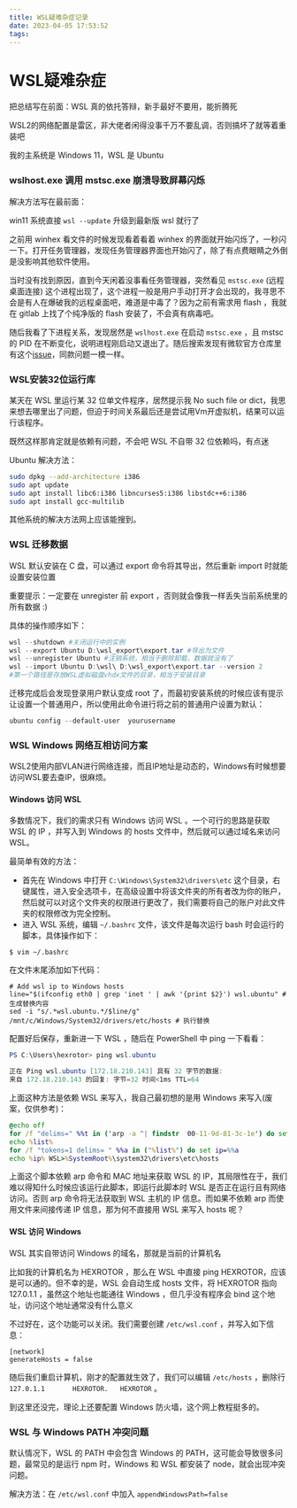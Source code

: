```yaml
---
title: WSL疑难杂症记录
date: 2023-04-05 17:53:52
tags:
---
```


# WSL疑难杂症

把总结写在前面：WSL 真的依托答辩，新手最好不要用，能折腾死

WSL2的网络配置是雷区，非大佬者闲得没事千万不要乱调，否则搞坏了就等着重装吧

我的主系统是 Windows 11，WSL 是 Ubuntu

### wslhost.exe 调用 mstsc.exe 崩溃导致屏幕闪烁

解决方法写在最前面：

win11 系统直接 `wsl --update` 升级到最新版 wsl 就行了

之前用 winhex 看文件的时候发现看着看着 winhex 的界面就开始闪烁了，一秒闪一下。打开任务管理器，发现任务管理器界面也开始闪了，除了有点费眼睛之外倒是没影响其他软件使用。

当时没有找到原因，直到今天闲着没事看任务管理器，突然看见 `mstsc.exe` (远程桌面连接) 这个进程出现了，这个进程一般是用户手动打开才会出现的，我寻思不会是有人在爆破我的远程桌面吧，难道是中毒了？因为之前有需求用 flash ，我就在 gitlab 上找了个纯净版的 flash 安装了，不会真有病毒吧。

随后我看了下进程关系，发现居然是 `wslhost.exe` 在启动 `mstsc.exe` ，且 mstsc 的 PID 在不断变化，说明进程刚启动又退出了。随后搜索发现有微软官方仓库里有这个[issue](https://github.com/microsoft/wslg/issues/676)，同款问题一模一样。

### WSL安装32位运行库

某天在 WSL 里运行某 32 位单文件程序，居然提示我 No such file or dict，我思来想去哪里出了问题，但迫于时间关系最后还是尝试用Vm开虚拟机，结果可以运行该程序。

既然这样那肯定就是依赖有问题，不会吧 WSL 不自带 32 位依赖吗，有点迷

Ubuntu 解决方法：

```bash
sudo dpkg --add-architecture i386
sudo apt update
sudo apt install libc6:i386 libncurses5:i386 libstdc++6:i386
sudo apt install gcc-multilib
```

其他系统的解决方法网上应该能搜到。

### WSL 迁移数据

WSL 默认安装在 C 盘，可以通过 export 命令将其导出，然后重新 import 时就能设置安装位置

重要提示：一定要在 unregister 前 export ，否则就会像我一样丢失当前系统里的所有数据 :\)

具体的操作顺序如下：

```PowerShell
wsl --shutdown #关闭运行中的实例
wsl --export Ubuntu D:\wsl_export\export.tar #导出为文件
wsl --unregister Ubuntu #注销系统，相当于删除卸载，数据就没有了
wsl --import Ubuntu D:\wsl\ D:\wsl_export\export.tar --version 2 
#第一个路径是存放WSL虚拟磁盘vhdx文件的目录，相当于安装目录
```

迁移完成后会发现登录用户默认变成 root 了，而最初安装系统的时候应该有提示让设置一个普通用户，所以使用此命令进行将之前的普通用户设置为默认：

```PowerShell
ubuntu config --default-user  yourusername
```

### WSL Windows 网络互相访问方案

WSL2使用内部VLAN进行网络连接，而且IP地址是动态的，Windows有时候想要访问WSL要去查IP，很麻烦。

#### Windows 访问 WSL

多数情况下，我们的需求只有 Windows 访问 WSL 。一个可行的思路是获取 WSL 的 IP ，并写入到 Windows 的 hosts 文件中，然后就可以通过域名来访问 WSL。

最简单有效的方法：

- 首先在 Windows 中打开 `C:\Windows\System32\drivers\etc` 这个目录，右键属性，进入安全选项卡，在高级设置中将该文件夹的所有者改为你的账户，然后就可以对这个文件夹的权限进行更改了，我们需要将自己的账户对此文件夹的权限修改为完全控制。
- 进入 WSL 系统，编辑 `~/.bashrc` 文件，该文件是每次运行 bash 时会运行的脚本，具体操作如下：
```Shell
$ vim ~/.bashrc
```

在文件末尾添加如下代码：

```Shell
# Add wsl ip to Windows hosts
line="$(ifconfig eth0 | grep 'inet ' | awk '{print $2}') wsl.ubuntu" # 生成替换内容
sed -i "s/.*wsl.ubuntu.*/$line/g" /mnt/c/Windows/System32/drivers/etc/hosts # 执行替换
```

配置好后保存，重新进一下 WSL ，随后在 PowerShell 中 ping 一下看看：

```PowerShell
PS C:\Users\hexrotor> ping wsl.ubuntu

正在 Ping wsl.ubuntu [172.18.210.143] 具有 32 字节的数据:
来自 172.18.210.143 的回复: 字节=32 时间<1ms TTL=64
```

上面这种方法是依赖 WSL 来写入，我自己最初想的是用 Windows 来写入(废案，仅供参考)：

```cmd
@echo off
for /f "delims=" %%t in ('arp -a ^| findstr  00-11-9d-81-3c-1e') do set list=%%t
echo %list%
for /f "tokens=1 delims= " %%a in ("%list%") do set ip=%%a
echo %ip% WSL>%SystemRoot%\system32\drivers\etc\hosts
```

上面这个脚本依赖 arp 命令和 MAC 地址来获取 WSL 的 IP，其局限性在于，我们难以得知什么时候应该运行此脚本，即运行此脚本时 WSL 是否正在运行且有网络访问。否则 arp 命令将无法获取到 WSL 主机的 IP 信息。而如果不依赖 arp 而使用文件来间接传递 IP 信息，那为何不直接用 WSL 来写入 hosts 呢？

#### WSL 访问 Windows

WSL 其实自带访问 Windows 的域名，那就是当前的计算机名

比如我的计算机名为 HEXROTOR ，那么在 WSL 中直接 ping HEXROTOR，应该是可以通的。但不幸的是，WSL 会自动生成 hosts 文件，将 HEXROTOR 指向 127.0.1.1 ，虽然这个地址也能通往 Windows ，但几乎没有程序会 bind 这个地址，访问这个地址通常没有什么意义

不过好在，这个功能可以关闭。我们需要创建 `/etc/wsl.conf` ，并写入如下信息：

```vim
[network]
generateHosts = false
```

随后我们重启计算机，刚才的配置就生效了，我们可以编辑 `/etc/hosts` ，删除行 `127.0.1.1       HEXROTOR.   HEXROTOR` 。

到这里还没完，理论上还要配置 Windows 防火墙，这个网上教程挺多的。

### WSL 与 Windows PATH 冲突问题

默认情况下，WSL 的 PATH 中会包含 Windows 的 PATH，这可能会导致很多问题，最常见的是运行 npm 时，Windows 和 WSL 都安装了 node，就会出现冲突问题。

解决方法：在 `/etc/wsl.conf` 中加入 `appendWindowsPath=false`
